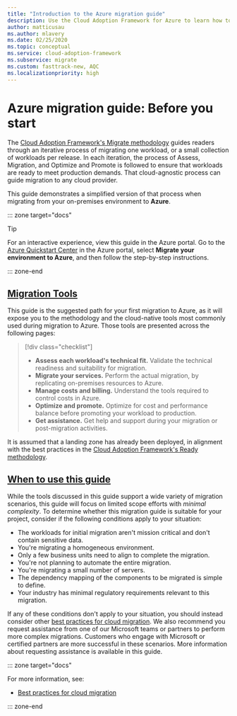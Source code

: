 ```yaml
---
title: "Introduction to the Azure migration guide"
description: Use the Cloud Adoption Framework for Azure to learn how to effectively migrate your organization's services to Azure.
author: matticusau
ms.author: mlavery
ms.date: 02/25/2020
ms.topic: conceptual
ms.service: cloud-adoption-framework
ms.subservice: migrate
ms.custom: fasttrack-new, AQC
ms.localizationpriority: high
---
```


# Azure migration guide: Before you start

The [Cloud Adoption Framework's Migrate methodology](../index.md) guides readers through an iterative process of migrating one workload, or a small collection of workloads per release. In each iteration, the process of Assess, Migration, and Optimize and Promote is followed to ensure that workloads are ready to meet production demands. That cloud-agnostic process can guide migration to any cloud provider.

This guide demonstrates a simplified version of that process when migrating from your on-premises environment to **Azure**.

::: zone target="docs"

> [!TIP]
> For an interactive experience, view this guide in the Azure portal. Go to the [Azure Quickstart Center](https://portal.azure.com/?feature.quickstart=true#blade/Microsoft_Azure_Resources/QuickstartCenterBlade) in the Azure portal, select **Migrate your environment to Azure**, and then follow the step-by-step instructions.

::: zone-end

## [Migration Tools](#tab/MigrationTools)

This guide is the suggested path for your first migration to Azure, as it will expose you to the methodology and the cloud-native tools most commonly used during migration to Azure. Those tools are presented across the following pages:

> [!div class="checklist"]
>
> - **Assess each workload's technical fit.** Validate the technical readiness and suitability for migration.
> - **Migrate your services.** Perform the actual migration, by replicating on-premises resources to Azure.
> - **Manage costs and billing.** Understand the tools required to control costs in Azure.
> - **Optimize and promote.** Optimize for cost and performance balance before promoting your workload to production.
> - **Get assistance.** Get help and support during your migration or post-migration activities.

It is assumed that a landing zone has already been deployed, in alignment with the best practices in the [Cloud Adoption Framework's Ready methodology](../../ready/index.md).

## [When to use this guide](#tab/WhenToUseThisGuide)

While the tools discussed in this guide support a wide variety of migration scenarios, this guide will focus on limited scope efforts with _minimal complexity_. To determine whether this migration guide is suitable for your project, consider if the following conditions apply to your situation:

- The workloads for initial migration aren't mission critical and don't contain sensitive data.
- You're migrating a homogeneous environment.
- Only a few business units need to align to complete the migration.
- You're not planning to automate the entire migration.
- You're migrating a small number of servers.
- The dependency mapping of the components to be migrated is simple to define.
- Your industry has minimal regulatory requirements relevant to this migration.

If any of these conditions don't apply to your situation, you should instead consider other [best practices for cloud migration](../azure-best-practices/index.md). We also recommend you request assistance from one of our Microsoft teams or partners to perform more complex migrations. Customers who engage with Microsoft or certified partners are more successful in these scenarios. More information about requesting assistance is available in this guide.

<!-- markdownlint-enable MD033 -->

::: zone target="docs"

For more information, see:

- [Best practices for cloud migration](../azure-best-practices/index.md)

::: zone-end
